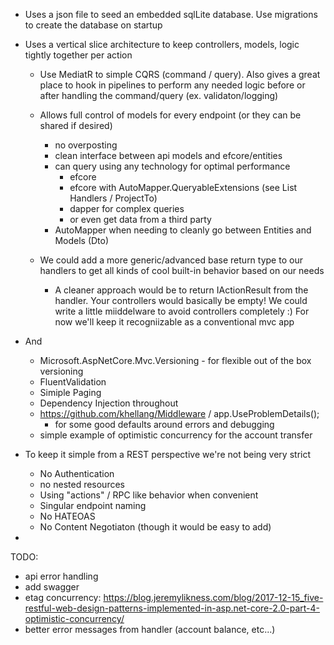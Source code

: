 
 
 
- Uses a json file to seed an embedded sqlLite database.  Use migrations to create the database on startup

- Uses a vertical slice architecture to keep controllers, models, logic tightly together per action
   - Use MediatR to simple CQRS (command / query).  Also gives a great place to hook in pipelines
     to perform any needed logic before or after handling the command/query (ex. validaton/logging)
   
   - Allows full control of models for every endpoint (or they can be shared if desired)
        - no overposting
        - clean interface between api models and efcore/entities
        - can query using any technology for optimal performance
            - efcore 
            - efcore with AutoMapper.QueryableExtensions (see List Handlers / ProjectTo)
            - dapper for complex queries
            - or even get data from a third party
        - AutoMapper when needing to cleanly go between Entities and Models (Dto)

   - We could add a more generic/advanced base return type to our handlers to get all kinds
      of cool built-in behavior based on our needs
      - A cleaner approach would be to return IActionResult from the handler.
        Your controllers would basically be empty! We could write a little miiddelware to avoid controllers completely :)
        For now we'll keep it recogniizable as a conventional mvc app
    
- And
   - Microsoft.AspNetCore.Mvc.Versioning - for flexible out of the box versioning
   - FluentValidation
   - Simiple Paging
   - Dependency Injection throughout
   - https://github.com/khellang/Middleware / app.UseProblemDetails();
        - for some good defaults around errors and debugging
   - simple example of optimistic concurrency for the account transfer


- To keep it simple from a REST perspective we're not being very strict
    - No Authentication
    - no nested resources
    - Using "actions" / RPC like behavior when convenient
    - Singular endpoint naming
    - No HATEOAS
    - No Content Negotiaton (though it would be easy to add)
   
-
TODO:
- api error handling
- add swagger
- etag concurrency: https://blog.jeremylikness.com/blog/2017-12-15_five-restful-web-design-patterns-implemented-in-asp.net-core-2.0-part-4-optimistic-concurrency/
- better error messages from handler (account balance, etc...)
